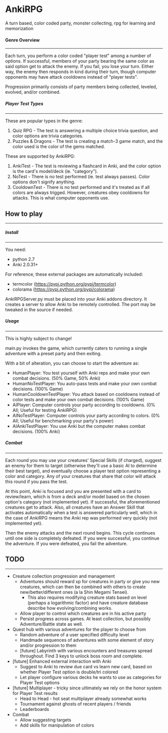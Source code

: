 AnkiRPG
=======
A turn based, color coded party, monster collecting, rpg for learning and memorization

#### Genre Overview
-------------------
Each turn, you perform a color coded "player test" among a number of options. If successful, members of your party bearing the same color as said option get to attack the enemy. If you fail, you lose your turn. Either way, the enemy then responds in kind during their turn, though computer opponents may have attack cooldowns instead of "player tests".

Progression primarily consists of party members being collected, leveled, evolved, and/or combined.

##### Player Test Types
-----------------------
These are popular types in the genre:

1. Quiz RPG - The test is answering a multiple choice trivia question, and color options are trivia categories.
2. Puzzles & Dragons - The test is creating a match-3 game match, and the color used is the color of the gems matched.

These are supported by AnkiRPG:

1. AnkiTest - The test is reviewing a flashcard in Anki, and the color option is the card's model/deck (ie. "category").
2. NoTest - There is no test performed (ie. test always passes). Color options don't signify anything.
3. CooldownTest - There is no test performed and it's treated as if all colors are always trigged. However, creatures obey cooldowns for attacks. This is what computer opponents use.


## How to play
--------------
##### Install
-------------
You need:
* python 2.7
* Anki 2.0.31+

For reference, these external packages are automatically included:
* termcolor (https://pypi.python.org/pypi/termcolor)
* colorama (https://pypi.python.org/pypi/colorama)

AnkiRPGServer.py must be placed into your Anki addons directory. It creates a server to allow Anki to be remotely controlled. The port may be tweaked in the source if needed.

##### Usage
-----------
This is highly subject to change!

main.py invokes the game, which currently caters to running a single adventure with a preset party and then exiting.

With a bit of alteration, you can choose to start the adventure as:
* HumanPlayer: You test yourself with Anki reps and make your own combat decisions. (50% Game, 50% Anki)
* HumanNoTestPlayer: You auto-pass tests and make your own combat decisions. (100% Game)
* HumanCooldownTestPlayer: You attack based on cooldowns instead of color tests and make your own combat decisions. (100% Game)
* AIPlayer: Computer controls your party according to cooldowns. (0% All; Useful for testing AnkiRPG)
* AINoTestPlayer: Computer controls your party according to colors. (0% All; Useful for benchmarking your party's power)
* AIAnkiTestPlayer: You use Anki but the computer makes combat decisions. (100% Anki)

##### Combat
-------------
Each round you may use your creatures' Special Skills (if charged), suggest an enemy for them to target (otherwise they'll use a basic AI to determine their best target), and eventually choose a player test option representing a color and category. Any of your creatures that share that color will attack this round if you pass the test.

At this point, Anki is focused and you are presented with a card to review/learn, which is from a deck and/or model based on the chosen option's category (not implemented yet). If successful, the aforementioned creatures get to attack. Also, all creatures have an Answer Skill that activates automatically when a test is answered particularly well, which in the case of AnkiRPG means the Anki rep was performed very quickly (not implemented yet).

Then the enemy attacks and the next round begins. This cycle continues until one side is completely defeated. If you were successful, you continue the adventure. If you were defeated, you fail the adventure.

## TODO
-------
* Creature collection progression and management
  * Adventures should reward xp for creatures in party or give you new creatures, which can then be combined with others to create new/better/different ones (a la Shin Megami Tensei).
    * This also requires modifying creature stats based on level (perhaps a logarithmic factor) and have creature database describe how evolving/combining works.
  * Allow player to control which creatures are in his active party
  * Persist progress across games. At least collection, but possibly Adventure/Battle state as well.
* Quest hub with various adventures for the player to choose from
  * Random adventure of a user specified difficulty level
  * Handmade sequences of adventures with some element of story and/or progression to them
  * [future] Labyrinth with various encounters and treasures spread throughout. Find 3 keys to unlock boss room and complete.
* [future] Enhanced external interaction with Anki
  * Suggest to Anki to review due card vs learn new card, based on whether Player Test option is double/tri colored
  * Let player configure various decks he wants to use as categories for Player Test options
* [future] Multiplayer - tricky since ultimately we rely on the honor system for Player Test results
  * Head to Head - hot seat multiplayer already somewhat works
  * Tournament against ghosts of recent players / friends
  * Leaderboards
* Combat
  * Allow suggesting targets
  * Add skills for manipulation of colors
